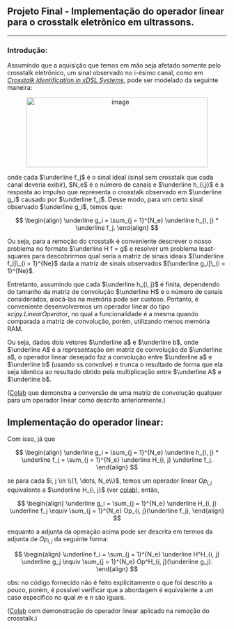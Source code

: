 ## Projeto Final - Implementação do operador linear para o crosstalk eletrônico em ultrassons.
----

### Introdução:
Assumindo que a aquisição que temos em mão seja afetado somente pelo crosstalk eletrônico, um sinal observado no i-ésimo canal, como em [_Crosstalk Identification in xDSL Systems_](https://ieeexplore.ieee.org/document/942511), pode ser modelado da seguinte maneira:

<p align="center">
<img width="416" height="161" alt="image" src="https://github.com/user-attachments/assets/9b13e25b-32d9-4253-b32f-7a2276913176" />
<p>
onde cada $\underline f_j$ é o sinal ideal (sinal sem crosstalk que cada canal deveria exibir), $N_e$ é o número de canais e $\underline h_{i,j}$ é a resposta ao impulso que representa o crosstalk observado em $\underline g_i$ causado por $\underline f_j$. Desse modo, para um certo sinal observado $\underline g_i$, temos que:

$$
\begin{align}
\underline g_i = \sum_{j = 1}^{N_e} \underline h_{i, j} * \underline f_j.
\end{align}
$$

Ou seja, para a remoção do crosstalk é conveniente descrever o nosso problema no formato $\underline H f = g$ e resolver um problema least-squares para descobrirmos qual seria a matriz de sinais ideais $[\underline f_i]\_{i = 1}^{Ne}$ dada a matriz de sinais observados 
$[\underline g_i]\_{i = 1}^{Ne}$.

Entretanto, assumindo que cada $\underline h_{i, j}$ é finita, dependendo do tamanho da matriz de convolução $\underline H$ e o número de canais considerados, alocá-las na memória pode ser custoso. 
Portanto, é conveniente desenvolvermos um operador linear do tipo _scipy.LinearOperator_, no qual a funcionalidade é a mesma quando comparada a matriz de convolução, porém, utilizando menos memória RAM.

Ou seja, dados dois vetores $\underline a$ e $\underline b$, onde $\underline A$ é a representação em matriz de convolução de $\underline a$, o operador linear desejado faz a convolução entre $\underline a$ e $\underline b$ (usando ss.convolve) e trunca o resultado de forma que ela seja identica
ao resultado obtido pela multiplicação entre $\underline A$ e $\underline b$.

([Colab](https://colab.research.google.com/drive/1Mf2YAiU24RBWifKqfNX-F-UKyaxXM3zN?usp=sharing) que demonstra a conversão de uma matriz de convolução qualquer para um operador linear como descrito anteriormente.)


Implementação do operador linear:
----

Com isso, já que 

$$
\begin{align}
\underline g_i = \sum_{j = 1}^{N_e} \underline h_{i, j} * \underline f_j = \sum_{j = 1}^{N_e} \underline H_{i, j} \underline f_j.
\end{align}
$$

se para cada $i, j \in \\{1, \dots, N_e\\}$, temos um operador linear $Op_{i, j}$ equivalente a $\underline H_{i, j}$ (ver [colab](https://colab.research.google.com/drive/1Mf2YAiU24RBWifKqfNX-F-UKyaxXM3zN?usp=sharing)), então,

$$
\begin{align}
\underline g_i = \sum_{j = 1}^{N_e} \underline H_{i, j} \underline f_j \equiv \sum_{j = 1}^{N_e} Op_{i, j}(\underline f_j),
\end{align}
$$

enquanto a adjunta da operação acima pode ser descrita em termos da adjunta de $Op_{i, j}$ da seguinte forma:

$$
\begin{align}
\underline f_i = \sum_{j = 1}^{N_e} \underline H^H_{i, j} \underline g_j \equiv \sum_{j = 1}^{N_e} Op^H_{i, j}(\underline g_j).
\end{align}
$$

obs: no código fornecido não é feito explicitamente o que foi descrito a pouco, porém,
é possível verificar que a abordagem é equivalente a um caso específico no qual $m$ e $n$ são iguais.

([Colab](https://colab.research.google.com/drive/1m7mHPk5V4tD1p8f4cMzr6mGot37MFG4M?usp=drive_link) com demonstração do operador linear aplicado na remoção do crosstalk.)

